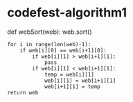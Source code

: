 # codefest-algorithm1
def webSort(web):
    web.sort()

    for i in range(len(web)-1):
        if web[i][0] == web[i+1][0]:
            if web[i][1] > web[i+1][1]:
                pass
            if web[i][1] < web[i+1][1]:
                temp = web[i][1]
                web[i][1] = web[i+1][1]
                web[i+1][1] = temp
    return web
<!-- hello -->